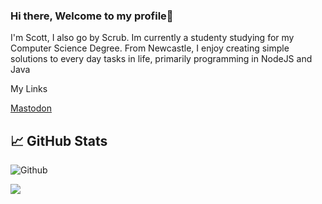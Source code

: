 ### Hi there, Welcome to my profile👋

I'm Scott, I also go by Scrub. Im currently a studenty studying for my Computer Science Degree. From Newcastle, I enjoy creating simple solutions to every day tasks in life, primarily programming in NodeJS and Java


My Links 

<a rel="me" href="https://hachyderm.io/@scrub">Mastodon</a>

## &#x1f4c8; GitHub Stats
![Github](https://github-readme-stats.vercel.app/api?username=scrub-dev&show_icons=true&theme=midnight-purple&count_private=true)

  <img align="center" src="https://github-readme-stats.vercel.app/api/top-langs/?username=scrub-dev&theme=midnight-purple" />

